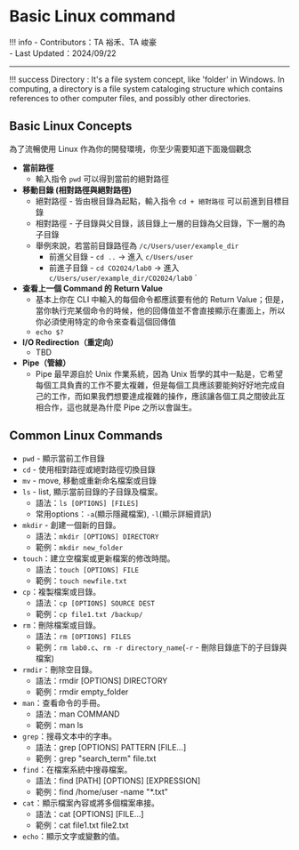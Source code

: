 # Basic Linux command

!!! info
    - Contributors：TA 裕禾、TA 峻豪  
    - Last Updated：2024/09/22

---

!!! success
    Directory : It's a file system concept, like 'folder' in Windows. In computing, a directory is a file system cataloging structure which contains references to other computer files, and possibly other directories.

## Basic Linux Concepts

為了流暢使用 Linux 作為你的開發環境，你至少需要知道下面幾個觀念

- **當前路徑**
    - 輸入指令 `pwd` 可以得到當前的絕對路徑
- **移動目錄 (相對路徑與絕對路徑)**
    - 絕對路徑 - 皆由根目錄為起點，輸入指令 `cd + 絕對路徑` 可以前進到目標目錄
    - 相對路徑 - 子目錄與父目錄，該目錄上一層的目錄為父目錄，下一層的為子目錄
    - 舉例來說，若當前目錄路徑為 `/c/Users/user/example_dir`
        - 前進父目錄 - `cd ..` -> 進入 `c/Users/user`
        - 前進子目錄 - `cd CO2024/lab0` -> 進入 `c/Users/user/example_dir/CO2024/lab0`
` 
- **查看上一個 Command 的 Return Value**
    - 基本上你在 CLI 中輸入的每個命令都應該要有他的 Return Value；但是，當你執行完某個命令的時候，他的回傳值並不會直接顯示在畫面上，所以你必須使用特定的命令來查看這個回傳值
    - `echo $?`
- **I/O Redirection（重定向）**
    - TBD
- **Pipe（管線）**
    - Pipe 最早源自於 Unix 作業系統，因為 Unix 哲學的其中一點是，它希望每個工具負責的工作不要太複雜，但是每個工具應該要能夠好好地完成自己的工作，而如果我們想要達成複雜的操作，應該讓各個工具之間彼此互相合作，這也就是為什麼 Pipe 之所以會誕生。

## Common Linux Commands

- `pwd` - 顯示當前工作目錄
- `cd` - 使用相對路徑或絕對路徑切換目錄
- `mv` - move, 移動或重新命名檔案或目錄
- `ls` - list, 顯示當前目錄的子目錄及檔案。
    - 語法：`ls [OPTIONS] [FILES]`
    - 常用options：`-a`(顯示隱藏檔案), `-l`(顯示詳細資訊)
- `mkdir` - 創建一個新的目錄。
    - 語法：`mkdir [OPTIONS] DIRECTORY`
    - 範例：`mkdir new_folder`
- `touch`：建立空檔案或更新檔案的修改時間。
    - 語法：`touch [OPTIONS] FILE`
    - 範例：`touch newfile.txt`
- `cp`：複製檔案或目錄。
    - 語法：`cp [OPTIONS] SOURCE DEST`
    - 範例：`cp file1.txt /backup/`
- `rm`：刪除檔案或目錄。
    - 語法：`rm [OPTIONS] FILES`
    - 範例：`rm lab0.c`、`rm -r directory_name`(`-r` - 刪除目錄底下的子目錄與檔案)
- `rmdir`：刪除空目錄。
    - 語法：rmdir [OPTIONS] DIRECTORY
    - 範例：rmdir empty_folder
- `man`：查看命令的手冊。
    - 語法：man COMMAND
    - 範例：man ls
- `grep`：搜尋文本中的字串。
    - 語法：grep [OPTIONS] PATTERN [FILE...]
    - 範例：grep "search_term" file.txt
- `find`：在檔案系統中搜尋檔案。
    - 語法：find [PATH] [OPTIONS] [EXPRESSION]
    - 範例：find /home/user -name "*.txt"
- `cat`：顯示檔案內容或將多個檔案串接。
    - 語法：cat [OPTIONS] [FILE...]
    - 範例：cat file1.txt file2.txt
- `echo`：顯示文字或變數的值。
